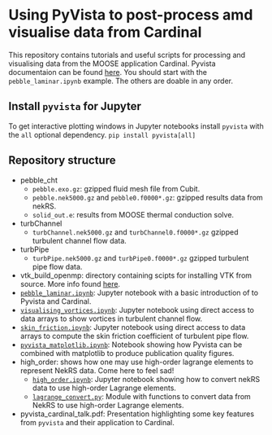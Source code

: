 # Using PyVista to post-process amd visualise data from Cardinal

This repository contains tutorials and useful scripts for processing and visualising data from the MOOSE application Cardinal. Pyvista documentaion can be found [here](https://docs.pyvista.org/). You should start with the `pebble_laminar.ipynb` example. The others are doable in any order.

## Install `pyvista` for Jupyter
To get interactive plotting windows in Jupyter notebooks install `pyvista` with the `all` optional dependency.
`pip install pyvista[all]`

## Repository structure
* pebble_cht
  * `pebble.exo.gz`: gzipped fluid mesh file from Cubit.
  * `pebble.nek5000.gz` and `pebble0.f0000*.gz`: gzipped results data from nekRS.
  * `solid_out.e`: results from MOOSE thermal conduction solve.
* turbChannel
  * `turbChannel.nek5000.gz` and `turbChannel0.f0000*.gz` gzipped turbulent channel flow data.
* turbPipe
  * `turbPipe.nek5000.gz` and `turbPipe0.f0000*.gz` gzipped turbulent pipe flow data.
* vtk_build_openmp: directory containing scipts for installing VTK from source. More info found [here](vtk_build_openmp/README.md).
* [`pebble_laminar.ipynb`](pebble_laminar.ipynb): Jupyter notebook with a basic introduction of to Pyvista and Cardinal.
* [`visualising_vortices.ipynb`](visualising_vortices.ipynb): Jupyter notebook using direct access to data arrays to show vortices in turbulent channel flow.
* [`skin_friction.ipynb`](skin_friction.ipynb): Jupyter notebook using direct access to data arrays to compute the skin friction coefficient of turbulent pipe flow.
* [`pyvista_matplotlib.ipynb`](pyvista_matplotlib.ipynb): Notebook showing how Pyvista can be combined with matplotlib to produce publication quality figures.
* high_order: shows how one may use high-order lagrange elements to represent NekRS data. Come here to feel sad!
  * [`high_order.ipynb`](high_order/high_order.ipynb): Jupyter notebook showing how to convert nekRS data to use high-order Lagrange elements.
  * [`lagrange_convert.py`](high_order/lagrange_convert.py): Module with functions to convert data from NekRS to use high-order Lagrange elements.
* pyvista_cardinal_talk.pdf: Presentation highlighting some key features from `pyvista` and their application to Cardinal.